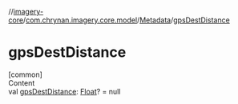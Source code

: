 //[imagery-core](../../../index.md)/[com.chrynan.imagery.core.model](../index.md)/[Metadata](index.md)/[gpsDestDistance](gps-dest-distance.md)



# gpsDestDistance  
[common]  
Content  
val [gpsDestDistance](gps-dest-distance.md): [Float](https://kotlinlang.org/api/latest/jvm/stdlib/kotlin/-float/index.html)? = null  



